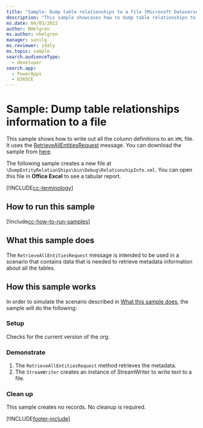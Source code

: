 ```yaml
---
title: "Sample: Dump table relationships to a file (Microsoft Dataverse) | Microsoft Docs" # Intent and product brand in a unique string of 43-59 chars including spaces
description: "This sample showcases how to dump table relationships to a file." # 115-145 characters including spaces. This abstract displays in the search result.
ms.date: 04/03/2022
author: NHelgren
ms.author: nhelgren
manager: sunilg
ms.reviewer: jdaly
ms.topic: sample
search.audienceType: 
  - developer
search.app: 
  - PowerApps
  - D365CE
---
```


# Sample: Dump table relationships information to a file

This sample shows how to write out all the column definitions to an `XML` file. It uses the [RetrieveAllEntitiesRequest](/dotnet/api/microsoft.xrm.sdk.messages.retrieveallentitiesrequest) message. You can download the sample from [here](https://github.com/microsoft/PowerApps-Samples/tree/master/cds/orgsvc/C%23/DumpEntityRelationShips).

The following sample creates a new file at `\DumpEntityRelationShips\bin\Debug\RelationshipInfo.xml`. You can open this file in **Office Excel** to see a tabular report. 

[!INCLUDE[cc-terminology](../../includes/cc-terminology.md)]

## How to run this sample

[!include[cc-how-to-run-samples](../../includes/cc-how-to-run-samples.md)]

## What this sample does

The `RetrieveAllEntitiesRequest` message is intended to be used in a scenario that contains data that is needed to retrieve metadata information about all the tables.

## How this sample works

In order to simulate the scenario described in [What this sample does](#what-this-sample-does), the sample will do the following:

### Setup

Checks for the current version of the org.

### Demonstrate

1. The `RetrieveAllEntitiesRequest` method retrieves the metadata. 
1. The `StreamWriter` creates an instance of StreamWriter to write text to a file.

### Clean up

This sample creates no records. No cleanup is required.


[!INCLUDE[footer-include](../../../../includes/footer-banner.md)]
